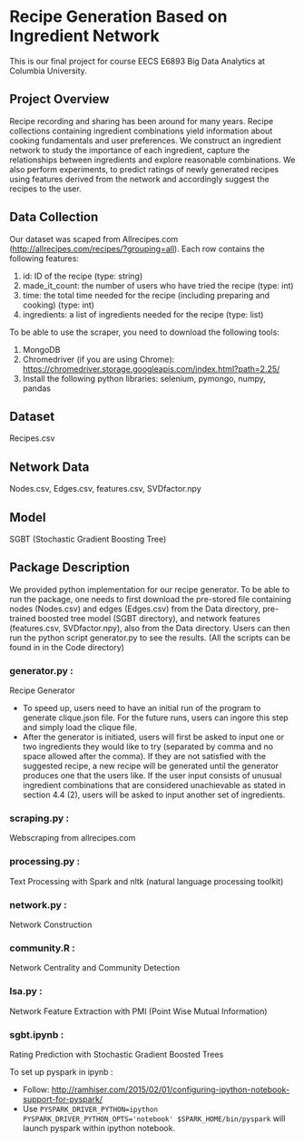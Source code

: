 # Recipe Generation Based on Ingredient Network

This is our final project for course EECS E6893 Big Data Analytics at Columbia University.

## Project Overview
Recipe recording and sharing has been around for many years. Recipe collections containing ingredient combinations yield information about cooking fundamentals and user preferences. We construct an ingredient network to study the importance of each ingredient, capture the relationships between ingredients and explore reasonable combinations. We also perform experiments, to predict ratings of newly generated recipes using features derived from the network and accordingly suggest the recipes to the user. 

## Data Collection

Our dataset was scaped from Allrecipes.com (http://allrecipes.com/recipes/?grouping=all). Each row contains the following features:
  1. id: ID of the recipe (type: string)
  2. made_it_count: the number of users who have tried the recipe (type: int)
  3. time: the total time needed for the recipe (including preparing and cooking) (type: int)
  4. ingredients: a list of ingredients needed for the recipe (type: list)

To be able to use the scraper, you need to download the following tools:
  1. MongoDB
  2. Chromedriver (if you are using Chrome):
  https://chromedriver.storage.googleapis.com/index.html?path=2.25/
  3. Install the following python libraries:
  selenium, pymongo, numpy, pandas

## Dataset
Recipes.csv 

## Network Data
Nodes.csv, Edges.csv, features.csv, SVDfactor.npy 

## Model
SGBT (Stochastic Gradient Boosting Tree)

## Package Description
We provided python implementation for our recipe generator. To be able to run the package, one needs to first download the pre-stored file containing nodes (Nodes.csv) and edges (Edges.csv) from the Data directory, pre-trained boosted tree model (SGBT directory), and network features (features.csv, SVDfactor.npy), also from the Data directory. Users can then run the python script generator.py to see the results. (All the scripts can be found in in the Code directory)

### generator.py : 
Recipe Generator
+ To speed up, users need to have an initial run of the program to generate clique.json file. For the future runs, users can ingore this step and simply load the clique file.
+ After the generator is initiated, users will first be asked to input one or two ingredients they would like to try (separated by comma and no space allowed after the comma). If they are not satisfied with the suggested recipe, a new recipe will be generated until the generator produces one that the users like. If the user input consists of unusual ingredient combinations that are considered unachievable as stated in section 4.4 (2), users will be asked to input another set of ingredients. 

### scraping.py :
Webscraping from allrecipes.com

### processing.py :
Text Processing with Spark and nltk (natural language processing toolkit)

### network.py :
Network Construction

### community.R :
Network Centrality and Community Detection

### lsa.py :
Network Feature Extraction with PMI (Point Wise Mutual Information)

### sgbt.ipynb :
Rating Prediction with Stochastic Gradient Boosted Trees

To set up pyspark in ipynb :
+ Follow:  http://ramhiser.com/2015/02/01/configuring-ipython-notebook-support-for-pyspark/
+ Use 
`PYSPARK_DRIVER_PYTHON=ipython PYSPARK_DRIVER_PYTHON_OPTS='notebook' $SPARK_HOME/bin/pyspark`
will launch pyspark within ipython notebook.
